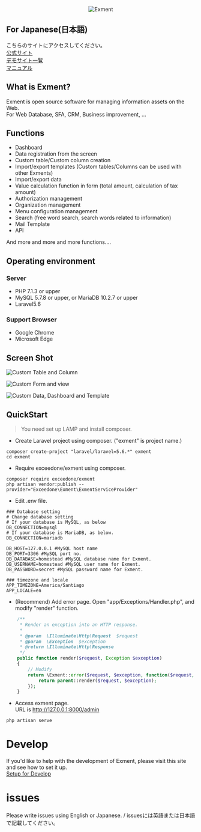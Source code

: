 <p align="center">
<img src="https://exment.net/docs/img/common/exment_logo_side.png" alt="Exment">
</p>


## For Japanese(日本語)
こちらのサイトにアクセスしてください。  
<a href="https://exment.net" target="_blank">公式サイト</a>  
<a href="https://exment.net/demo-env" target="_blank">デモサイト一覧</a>  
<a href="https://exment.net/docs/#/ja/">マニュアル</a>


## What is Exment?
Exment is open source software for managing information assets on the Web.  
For Web Database, SFA, CRM, Business improvement, ...

## Functions
- Dashboard
- Data registration from the screen
- Custom table/Custom column creation
- Import/export templates (Custom tables/Columns can be used with other Exments)
- Import/export data
- Value calculation function in form (total amount, calculation of tax amount)
- Authorization management
- Organization management
- Menu configuration management
- Search (free word search, search words related to information)
- Mail Template
- API

And more and more and more functions....

## Operating environment
### Server
- PHP 7.1.3 or upper
- MySQL 5.7.8 or upper, or MariaDB 10.2.7 or upper
- Laravel5.6

### Support Browser
- Google Chrome
- Microsoft Edge

## Screen Shot

![Custom Table and Column](https://exment.net/docs/img/common/screenshot_table_and_column.jpg)  
  
![Custom Form and view](https://exment.net/docs/img/common/screenshot_form_and_view.jpg)  
  
![Custom Data, Dashboard and Template](https://exment.net/docs/img/common/screenshot_data_dashboard_template.jpg)

## QuickStart
> You need set up LAMP and install composer.

- Create Laravel project using composer. ("exment" is project name.)

~~~
composer create-project "laravel/laravel=5.6.*" exment
cd exment
~~~

- Require exceedone/exment using composer.

~~~
composer require exceedone/exment
php artisan vendor:publish --provider="Exceedone\Exment\ExmentServiceProvider"
~~~

- Edit .env file.

~~~
### Database setting
# Change database setting
# If your database is MySQL, as below
DB_CONNECTION=mysql
# If your database is MariaDB, as below.
DB_CONNECTION=mariadb

DB_HOST=127.0.0.1 #MySQL host name
DB_PORT=3306 #MySQL port no.
DB_DATABASE=homestead #MySQL database name for Exment.
DB_USERNAME=homestead #MySQL user name for Exment.
DB_PASSWORD=secret #MySQL password name for Exment.

### timezone and locale
APP_TIMEZONE=America/Santiago
APP_LOCALE=en
~~~

- (Recommend) Add error page. Open "app/Exceptions/Handler.php", and modify "render" function.

~~~ php
    /**
     * Render an exception into an HTTP response.
     *
     * @param  \Illuminate\Http\Request  $request
     * @param  \Exception  $exception
     * @return \Illuminate\Http\Response
     */
    public function render($request, Exception $exception)
    {
        // Modify
        return \Exment::error($request, $exception, function($request, $exception){
            return parent::render($request, $exception);
        });
    }
~~~


- Access exment page.  
URL is http://127.0.0.1:8000/admin

~~~
php artisan serve
~~~


# Develop
If you'd like to help with the development of Exment, please visit this site and see how to set it up.  
[Setup for Develop](Develop.md)


# issues
Please write issues using English or Japanese.  / issuesには英語または日本語で記載してください。
